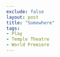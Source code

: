 ```yaml
---
exclude: false
layout: post
title: "Somewhere"
tags:
- Play
- Temple Theatre
- World Premiere
---
```

